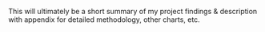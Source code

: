 This will ultimately be a short summary of my project findings & description with appendix for detailed methodology, other charts, etc.

